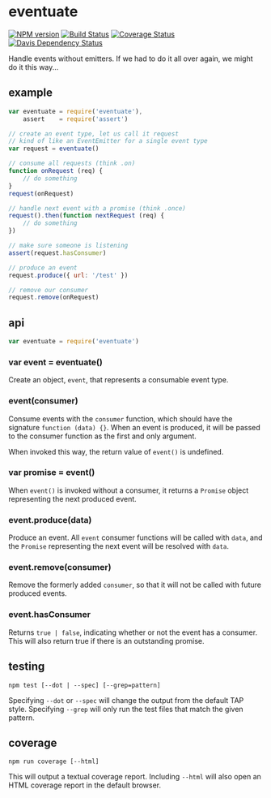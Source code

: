 # eventuate

[![NPM version](https://badge.fury.io/js/eventuate.png)](http://badge.fury.io/js/eventuate)
[![Build Status](https://travis-ci.org/jasonpincin/eventuate.svg?branch=master)](https://travis-ci.org/jasonpincin/eventuate)
[![Coverage Status](https://coveralls.io/repos/jasonpincin/eventuate/badge.png?branch=master)](https://coveralls.io/r/jasonpincin/eventuate?branch=master)
[![Davis Dependency Status](https://david-dm.org/jasonpincin/eventuate.png)](https://david-dm.org/jasonpincin/eventuate)

Handle events without emitters. If we had to do it all over again, we might do it this way...

## example

```javascript
var eventuate = require('eventuate'),
    assert    = require('assert')

// create an event type, let us call it request
// kind of like an EventEmitter for a single event type
var request = eventuate()

// consume all requests (think .on)
function onRequest (req) {
    // do something
}
request(onRequest)

// handle next event with a promise (think .once)
request().then(function nextRequest (req) {
    // do something
})

// make sure someone is listening
assert(request.hasConsumer)

// produce an event
request.produce({ url: '/test' })

// remove our consumer
request.remove(onRequest)
```

## api

```javascript
var eventuate = require('eventuate')
```

### var event = eventuate()

Create an object, `event`, that represents a consumable event type.

### event(consumer)

Consume events with the `consumer` function, which should have the signature 
`function (data) {}`. When an event is produced, it will be passed to the consumer 
function as the first and only argument. 

When invoked this way, the return value of `event()` is undefined.

### var promise = event()

When `event()` is invoked without a consumer, it returns a `Promise` object 
representing the next produced event.

### event.produce(data)

Produce an event. All `event` consumer functions will be called with `data`, and 
the `Promise` representing the next event will be resolved with `data`.

### event.remove(consumer)

Remove the formerly added `consumer`, so that it will not be called with future produced 
events.

### event.hasConsumer

Returns `true | false`, indicating whether or not the event has a consumer. This will 
also return true if there is an outstanding promise.

## testing

`npm test [--dot | --spec] [--grep=pattern]`

Specifying `--dot` or `--spec` will change the output from the default TAP style. 
Specifying `--grep` will only run the test files that match the given pattern.

## coverage

`npm run coverage [--html]`

This will output a textual coverage report. Including `--html` will also open 
an HTML coverage report in the default browser.
